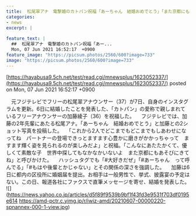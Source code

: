 ```yaml
---
title:  松尾翠アナ　電撃婚のカトパン祝福「あーちゃん　結婚おめでとう」「また京都にもあそびにきてね」  
categories:
- news
excerpt: |
  
feature_text: |
  ##  松尾翠アナ　電撃婚のカトパン祝福「あー...
  Mon, 07 Jun 2021 16:52:17  +0900
feature_image: "https://picsum.photos/2560/600?image=733"
image: "https://picsum.photos/2560/600?image=733"
---
```


[https://hayabusa9.5ch.net/test/read.cgi/mnewsplus/1623052337/](https://hayabusa9.5ch.net/test/read.cgi/mnewsplus/1623052337/)
posted on Mon, 07 Jun 2021 16:52:17  +0900

<!--more-->

　元フジテレビでフリーの松尾翠アナウンサー（37）が7日、自身のインスタグラムを更新。6日に結婚したことを発表した、「カトパン」の愛称で親しまれているフリーアナウンサーの加藤綾子（36）を祝福した。 　フジテレビでは、加藤の2年先輩にあたる松尾アナ。「あーちゃん　結婚おめでとう」と加藤との2ショット写真を投稿した。 　「これから2人でどこまでもどこまでもしあわせになってね　パートナーの登場できっとますます心豊かに磨きがかかっちゃって　ますます輝く姿を見られるのが楽しみだよ」と祝福。「こんなにあたたかくて、優しくて素敵な子　世界中探してもなかなかいないよ　また京都にもあそびにきてね」と呼びかけた。 　ハッシュタグでも「#大好きだぜ」「#あーちゃん　って呼んでる」「#もはや後輩とかじゃない」とその関係の深さを強調した。 　加藤は6日に都内の区役所に婚姻届を提出。お相手は一般男性で、挙式、披露宴の予定はない。この日、報道各社にファクスで直筆メッセージを寄せ、結婚を発表した。 ![](https://news.yahoo.co.jp/articles/d5f89f9539b9bf1f43fd3e9531f703df0195e614 https://amd-pctr.c.yimg.jp/r/iwiz-amd/20210607-00000220-spnannex-000-1-view.jpg)
